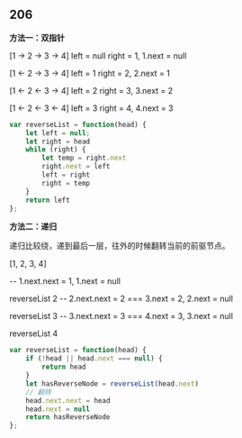 ## 206


**方法一：双指针**

[1 -> 2 -> 3 -> 4] left = null right = 1, 1.next = null

[1 <- 2 -> 3 -> 4] left = 1 right = 2, 2.next = 1

[1 <- 2 <- 3 -> 4] left = 2 right = 3, 3.next = 2

[1 <- 2 <- 3 <- 4] left = 3 right = 4, 4.next = 3


```js
var reverseList = function(head) {
    let left = null;
    let right = head
    while (right) {
        let temp = right.next
        right.next = left
        left = right
        right = temp
    }
    return left
};
```

**方法二：递归**

递归比较绕，递到最后一层，往外的时候翻转当前的前驱节点。

[1, 2, 3, 4]

-- 1.next.next = 1, 1.next = null

reverseList 2 -- 2.next.next = 2 === 3.next = 2, 2.next = null

reverseList 3 -- 3.next.next = 3 === 4.next = 3, 3.next = null

reverseList 4



```js
var reverseList = function(head) {
    if (!head || head.next === null) {
        return head
    }
    let hasReverseNode = reverseList(head.next)
    // 翻转
    head.next.next = head
    head.next = null
    return hasReverseNode
};
```